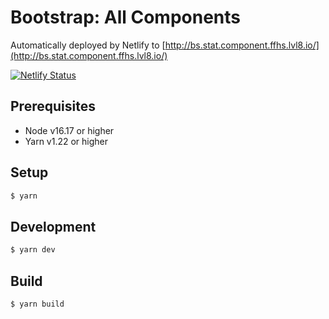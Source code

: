 # Bootstrap: All Components

Automatically deployed by Netlify to [http://bs.stat.component.ffhs.lvl8.io/](http://bs.stat.component.ffhs.lvl8.io/)

[![Netlify Status](https://api.netlify.com/api/v1/badges/635fe586-775b-4c21-8381-cd1f2c7fd9bf/deploy-status)](https://app.netlify.com/sites/timely-malasada-c3268b/deploys)

## Prerequisites

* Node v16.17 or higher
* Yarn v1.22 or higher

## Setup

```sh
$ yarn
```

## Development

```sh
$ yarn dev
```

## Build

```sh
$ yarn build
```
